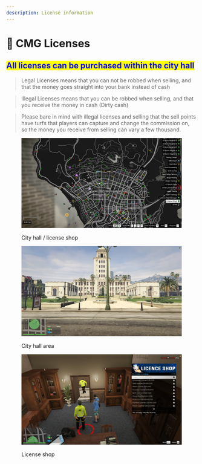 ```yaml
---
description: License information
---
```


# 💊 CMG Licenses

## <mark style="color:blue;">All licenses can be purchased within the city hall</mark>

> Legal Licenses means that you can not be robbed when selling, and that the money goes straight into your bank instead of cash

> Illegal Licenses means that you can be robbed when selling, and that you receive the money in cash (Dirty cash)

> Please bare in mind with illegal licenses and selling that the sell points have turfs that players can capture and change the commission on, so the money you receive from selling can vary a few thousand.

<figure><img src=".gitbook/assets/License shop.png" alt=""><figcaption><p>City hall / license shop</p></figcaption></figure>

<div>

<figure><img src=".gitbook/assets/City hall v2.png" alt=""><figcaption><p>City hall area</p></figcaption></figure>

 

<figure><img src=".gitbook/assets/City hall v3.png" alt=""><figcaption><p>License shop</p></figcaption></figure>

</div>

